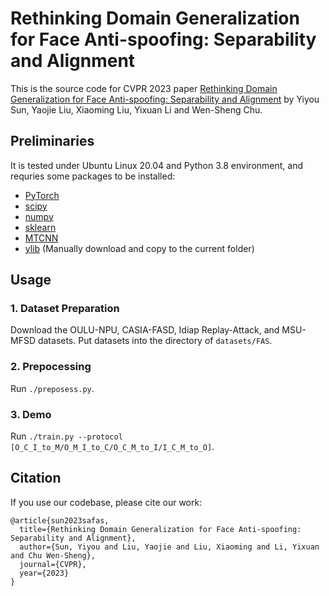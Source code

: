 # Rethinking Domain Generalization for Face Anti-spoofing: Separability and Alignment

This is the source code for CVPR 2023 paper [Rethinking Domain Generalization for Face Anti-spoofing:
Separability and Alignment](TODO)
by Yiyou Sun, Yaojie Liu, Xiaoming Liu, Yixuan Li and Wen-Sheng Chu.

## Preliminaries
It is tested under Ubuntu Linux 20.04 and Python 3.8 environment, and requries some packages to be installed:
* [PyTorch](https://pytorch.org/)
* [scipy](https://github.com/scipy/scipy)
* [numpy](http://www.numpy.org/)
* [sklearn](https://scikit-learn.org/stable/)
* [MTCNN](https://pypi.org/project/mtcnn/)
* [ylib](https://github.com/sunyiyou/ylib) (Manually download and copy to the current folder)

## Usage

### 1. Dataset Preparation

Download the OULU-NPU, CASIA-FASD, Idiap Replay-Attack, and MSU-MFSD datasets. Put datasets into the directory of `datasets/FAS`.

### 2. Prepocessing 

Run `./preposess.py`.

### 3. Demo 

Run `./train.py --protocol [O_C_I_to_M/O_M_I_to_C/O_C_M_to_I/I_C_M_to_O]`.

## Citation

If you use our codebase, please cite our work:

```
@article{sun2023safas,
  title={Rethinking Domain Generalization for Face Anti-spoofing:
Separability and Alignment},
  author={Sun, Yiyou and Liu, Yaojie and Liu, Xiaoming and Li, Yixuan and Chu Wen-Sheng},
  journal={CVPR},
  year={2023}
}
```

